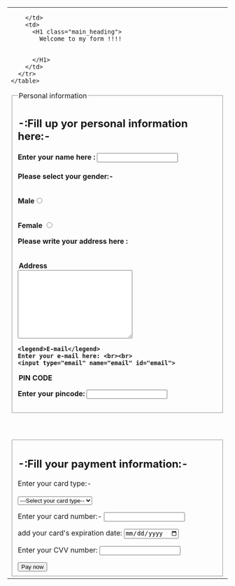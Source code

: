<!DOCTYPE html>
<html lang="en">
<head>
  <meta charset="UTF-8">
  <meta http-equiv="X-UA-Compatible" content="IE=edge">
  <meta name="viewport" content="width=device-width, initial-scale=1.0">
  <title>ACPC registration form</title>

<link rel="stylesheet" href="style.css">
</head>
<body>
  <div class="container">
    <table>
      <tr>
        <td>
          
        </td>
        <td>
          <H1 class="main_heading">
            Welcome to my form !!!! 
            
        
          </H1>
        </td>
      </tr>
    </table>
  
  <form action=""></form>

  

  <p>
  
<fieldset>
  <p>
  <h2>
    -:Fill up yor personal information here:-
  </h2>
  </p>
  <p> <h4>
    Enter your name here : <input type="text" name="name" required>
  </p></h4>
 
   <legend>Personal information</legend>
  <p><h4>
Please select your gender:- <br><br>

Male<input type="radio" name = "gender" id="male"> <br><br>

Female <input type="radio" name="gender" id="Female">

  </p>


Please write your address here : <br> <br>

  <legend>
    Address 
  </legend>
  <textarea name="Address" id="Address" cols="30" rows="10"></textarea>


<p>
  
    <legend>E-mail</legend>
    Enter your e-mail here: <br><br>
    <input type="email" name="email" id="email">
  
  
</p>
<legend>PIN CODE</legend>
<p>
  Enter your pincode: <input type="pincode" id="pincode" name="pincode"> 
</p>
</h4>
</fieldset>

<br>
<br>
<br>
<fieldset>
<h2>-:Fill  your payment information:-</h2>
<p> Enter your card type:- <br><br>

  <select name="Card_tyoe" id="Card_type">
    <option value="">---Select your card type--</option>
    <option value="SBI(visa)">SBI(visa)</option>
    <option value="HDFC">HDFC</option>
    <option value="kotak mahindra">kotak mahindra</option>
    <option value="Axis">Axis bank</option>
    <option value="ICICICI">ICICICI</option>
  </select>
</p>
<p>
  Enter your card number:- <input type="number" name="card_number" id="card_number">
</p>
<p>
  add your card's expiration date: <input type="date" name="exp_date" id="exp_date">
</p>
<p>
  Enter your CVV number: <input type="password" name="Password" id="Password">
</p>

<input type="submit" value="Pay now">
</fieldset>
</form>
</div>
</body>
</html>
